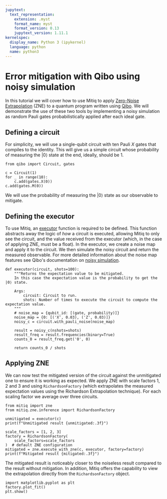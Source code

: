 ```yaml
---
jupytext:
  text_representation:
    extension: .myst
    format_name: myst
    format_version: 0.13
    jupytext_version: 1.11.1
kernelspec:
  display_name: Python 3 (ipykernel)
  language: python
  name: python3
---
```


# Error mitigation with Qibo using noisy simulation

In this tutorial we will cover how to use Mitiq to apply [Zero-Noise Extrapolation](../guide/zne.md) (ZNE) to a quantum program written using [Qibo](https://qibo.science/).
We will demonstrate the use of these two tools by implementing a noisy simulation as random Pauli gates probabilistically applied after each ideal gate.

## Defining a circuit

For simplicity, we will use a single-qubit circuit with ten Pauli _X_ gates that compiles to the identity.
This will give us a simple circuit whose probability of measuring the $|0\rangle$ state at the end, ideally, should be 1.

```{code-cell} ipython3
from qibo import Circuit, gates

c = Circuit(1)
for _ in range(10):
    c.add(gates.X(0))
c.add(gates.M(0))
```

We will use the probability of measuring the $|0\rangle$ state as our observable to mitigate.

## Defining the executor

To use Mitiq, an [executor](../guide/executors.md) function is required to be defined.
This function abstracts away the logic of _how_ a circuit is executed, allowing Mitiq to only see the circuit, and the value received from the executor (which, in the case of applying ZNE, must be a float).
In the executor, we create a noise map and apply it to the circuit.
We then simulate the noisy circuit and return the measured observable.
For more detailed information about the noise map features see Qibo's documentation on [noisy simulation](https://qibo.science/qibo/stable/code-examples/advancedexamples.html#how-to-perform-noisy-simulation).

```{code-cell} ipython3
def executor(circuit, shots=100):
    """Returns the expectation value to be mitigated.
    In this case the expectation value is the probability to get the |0⟩ state.

    Args:
        circuit: Circuit to run.
        shots: Number of times to execute the circuit to compute the expectation value.
    """
    # noise_map = {qubit_id: [(gate, probability)]}
    noise_map = {0: [('X', 0.03), ('Z', 0.03)]}
    noisy_c = circuit.with_pauli_noise(noise_map)

    result = noisy_c(nshots=shots)
    result_freq = result.frequencies(binary=True)
    counts_0 = result_freq.get('0', 0)

    return counts_0 / shots
```

## Applying ZNE

We can now test the mitigated version of the circuit against the unmitigated one to ensure it is working as expected.
We apply ZNE with scale factors 1, 2 and 3 and using `RichardsonFactory` (which extrapolates the measured expectation values using the Richardson Extrapolation technique).
For each scaling factor we average over three circuits.

```{code-cell} ipython3
from mitiq import zne
from mitiq.zne.inference import RichardsonFactory

unmitigated = executor(c)
print(f"Unmitigated result {unmitigated:.3f}")

scale_factors = [1, 2, 3]
factory = RichardsonFactory(
    scale_factors=scale_factors
)  # default ZNE configuration
mitigated = zne.execute_with_zne(c, executor, factory=factory)
print(f"Mitigated result {mitigated:.3f}")
```

The mitigated result is noticeably closer to the noiseless result compared to the result without mitigation.
In addition, Mitiq offers the capability to view the extrapolation directly from the `RichardsonFactory` object.

```{code-cell} ipython3
import matplotlib.pyplot as plt
factory.plot_fit()
plt.show()
```
